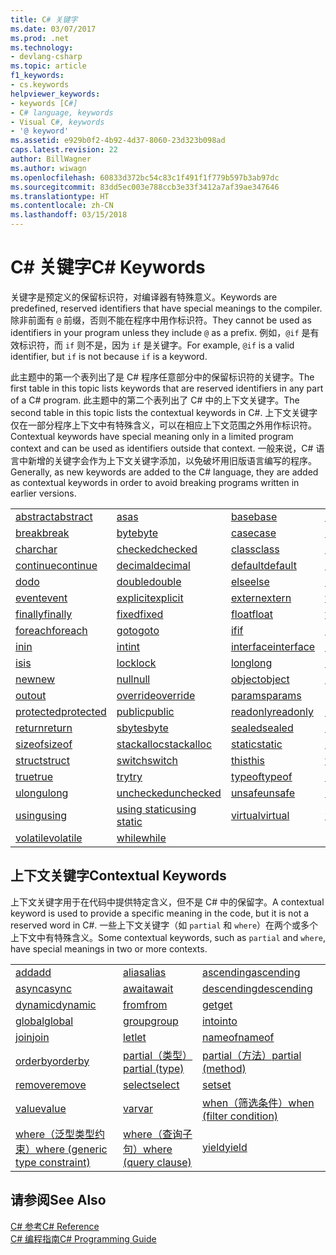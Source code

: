 ```yaml
---
title: C# 关键字
ms.date: 03/07/2017
ms.prod: .net
ms.technology:
- devlang-csharp
ms.topic: article
f1_keywords:
- cs.keywords
helpviewer_keywords:
- keywords [C#]
- C# language, keywords
- Visual C#, keywords
- '@ keyword'
ms.assetid: e929b0f2-4b92-4d37-8060-23d323b098ad
caps.latest.revision: 22
author: BillWagner
ms.author: wiwagn
ms.openlocfilehash: 60833d372bc54c83c1f491f1f779b597b3ab97dc
ms.sourcegitcommit: 83dd5ec003e788ccb3e33f3412a7af39ae347646
ms.translationtype: HT
ms.contentlocale: zh-CN
ms.lasthandoff: 03/15/2018
---
```

# <a name="c-keywords"></a><span data-ttu-id="f496c-102">C# 关键字</span><span class="sxs-lookup"><span data-stu-id="f496c-102">C# Keywords</span></span>
<span data-ttu-id="f496c-103">关键字是预定义的保留标识符，对编译器有特殊意义。</span><span class="sxs-lookup"><span data-stu-id="f496c-103">Keywords are predefined, reserved identifiers that have special meanings to the compiler.</span></span> <span data-ttu-id="f496c-104">除非前面有 `@` 前缀，否则不能在程序中用作标识符。</span><span class="sxs-lookup"><span data-stu-id="f496c-104">They cannot be used as identifiers in your program unless they include `@` as a prefix.</span></span> <span data-ttu-id="f496c-105">例如，`@if` 是有效标识符，而 `if` 则不是，因为 `if` 是关键字。</span><span class="sxs-lookup"><span data-stu-id="f496c-105">For example, `@if` is a valid identifier, but `if` is not because `if` is a keyword.</span></span>  
  
 <span data-ttu-id="f496c-106">此主题中的第一个表列出了是 C# 程序任意部分中的保留标识符的关键字。</span><span class="sxs-lookup"><span data-stu-id="f496c-106">The first table in this topic lists keywords that are reserved identifiers in any part of a C# program.</span></span> <span data-ttu-id="f496c-107">此主题中的第二个表列出了 C# 中的上下文关键字。</span><span class="sxs-lookup"><span data-stu-id="f496c-107">The second table in this topic lists the contextual keywords in C#.</span></span> <span data-ttu-id="f496c-108">上下文关键字仅在一部分程序上下文中有特殊含义，可以在相应上下文范围之外用作标识符。</span><span class="sxs-lookup"><span data-stu-id="f496c-108">Contextual keywords have special meaning only in a limited program context and can be used as identifiers outside that context.</span></span> <span data-ttu-id="f496c-109">一般来说，C# 语言中新增的关键字会作为上下文关键字添加，以免破坏用旧版语言编写的程序。</span><span class="sxs-lookup"><span data-stu-id="f496c-109">Generally, as new keywords are added to the C# language, they are added as contextual keywords in order to avoid breaking programs written in earlier versions.</span></span>  
  
|||||  
|---|---|---|---|  
|[<span data-ttu-id="f496c-110">abstract</span><span class="sxs-lookup"><span data-stu-id="f496c-110">abstract</span></span>](../../../csharp/language-reference/keywords/abstract.md)|[<span data-ttu-id="f496c-111">as</span><span class="sxs-lookup"><span data-stu-id="f496c-111">as</span></span>](../../../csharp/language-reference/keywords/as.md)|[<span data-ttu-id="f496c-112">base</span><span class="sxs-lookup"><span data-stu-id="f496c-112">base</span></span>](../../../csharp/language-reference/keywords/base.md)|[<span data-ttu-id="f496c-113">bool</span><span class="sxs-lookup"><span data-stu-id="f496c-113">bool</span></span>](../../../csharp/language-reference/keywords/bool.md)|  
|[<span data-ttu-id="f496c-114">break</span><span class="sxs-lookup"><span data-stu-id="f496c-114">break</span></span>](../../../csharp/language-reference/keywords/break.md)|[<span data-ttu-id="f496c-115">byte</span><span class="sxs-lookup"><span data-stu-id="f496c-115">byte</span></span>](../../../csharp/language-reference/keywords/byte.md)|[<span data-ttu-id="f496c-116">case</span><span class="sxs-lookup"><span data-stu-id="f496c-116">case</span></span>](../../../csharp/language-reference/keywords/switch.md)|[<span data-ttu-id="f496c-117">catch</span><span class="sxs-lookup"><span data-stu-id="f496c-117">catch</span></span>](../../../csharp/language-reference/keywords/try-catch.md)|  
|[<span data-ttu-id="f496c-118">char</span><span class="sxs-lookup"><span data-stu-id="f496c-118">char</span></span>](../../../csharp/language-reference/keywords/char.md)|[<span data-ttu-id="f496c-119">checked</span><span class="sxs-lookup"><span data-stu-id="f496c-119">checked</span></span>](../../../csharp/language-reference/keywords/checked.md)|[<span data-ttu-id="f496c-120">class</span><span class="sxs-lookup"><span data-stu-id="f496c-120">class</span></span>](../../../csharp/language-reference/keywords/class.md)|[<span data-ttu-id="f496c-121">const</span><span class="sxs-lookup"><span data-stu-id="f496c-121">const</span></span>](../../../csharp/language-reference/keywords/const.md)|  
|[<span data-ttu-id="f496c-122">continue</span><span class="sxs-lookup"><span data-stu-id="f496c-122">continue</span></span>](../../../csharp/language-reference/keywords/continue.md)|[<span data-ttu-id="f496c-123">decimal</span><span class="sxs-lookup"><span data-stu-id="f496c-123">decimal</span></span>](../../../csharp/language-reference/keywords/decimal.md)|[<span data-ttu-id="f496c-124">default</span><span class="sxs-lookup"><span data-stu-id="f496c-124">default</span></span>](../../../csharp/language-reference/keywords/default.md)|[<span data-ttu-id="f496c-125">delegate</span><span class="sxs-lookup"><span data-stu-id="f496c-125">delegate</span></span>](../../../csharp/language-reference/keywords/delegate.md)|  
|[<span data-ttu-id="f496c-126">do</span><span class="sxs-lookup"><span data-stu-id="f496c-126">do</span></span>](../../../csharp/language-reference/keywords/do.md)|[<span data-ttu-id="f496c-127">double</span><span class="sxs-lookup"><span data-stu-id="f496c-127">double</span></span>](../../../csharp/language-reference/keywords/double.md)|[<span data-ttu-id="f496c-128">else</span><span class="sxs-lookup"><span data-stu-id="f496c-128">else</span></span>](../../../csharp/language-reference/keywords/if-else.md)|[<span data-ttu-id="f496c-129">enum</span><span class="sxs-lookup"><span data-stu-id="f496c-129">enum</span></span>](../../../csharp/language-reference/keywords/enum.md)|  
|[<span data-ttu-id="f496c-130">event</span><span class="sxs-lookup"><span data-stu-id="f496c-130">event</span></span>](../../../csharp/language-reference/keywords/event.md)|[<span data-ttu-id="f496c-131">explicit</span><span class="sxs-lookup"><span data-stu-id="f496c-131">explicit</span></span>](../../../csharp/language-reference/keywords/explicit.md)|[<span data-ttu-id="f496c-132">extern</span><span class="sxs-lookup"><span data-stu-id="f496c-132">extern</span></span>](../../../csharp/language-reference/keywords/extern.md)|[<span data-ttu-id="f496c-133">false</span><span class="sxs-lookup"><span data-stu-id="f496c-133">false</span></span>](../../../csharp/language-reference/keywords/false.md)|  
|[<span data-ttu-id="f496c-134">finally</span><span class="sxs-lookup"><span data-stu-id="f496c-134">finally</span></span>](../../../csharp/language-reference/keywords/try-finally.md)|[<span data-ttu-id="f496c-135">fixed</span><span class="sxs-lookup"><span data-stu-id="f496c-135">fixed</span></span>](../../../csharp/language-reference/keywords/fixed-statement.md)|[<span data-ttu-id="f496c-136">float</span><span class="sxs-lookup"><span data-stu-id="f496c-136">float</span></span>](../../../csharp/language-reference/keywords/float.md)|[<span data-ttu-id="f496c-137">for</span><span class="sxs-lookup"><span data-stu-id="f496c-137">for</span></span>](../../../csharp/language-reference/keywords/for.md)|  
|[<span data-ttu-id="f496c-138">foreach</span><span class="sxs-lookup"><span data-stu-id="f496c-138">foreach</span></span>](../../../csharp/language-reference/keywords/foreach-in.md)|[<span data-ttu-id="f496c-139">goto</span><span class="sxs-lookup"><span data-stu-id="f496c-139">goto</span></span>](../../../csharp/language-reference/keywords/goto.md)|[<span data-ttu-id="f496c-140">if</span><span class="sxs-lookup"><span data-stu-id="f496c-140">if</span></span>](../../../csharp/language-reference/keywords/if-else.md)|[<span data-ttu-id="f496c-141">implicit</span><span class="sxs-lookup"><span data-stu-id="f496c-141">implicit</span></span>](../../../csharp/language-reference/keywords/implicit.md)|  
|[<span data-ttu-id="f496c-142">in</span><span class="sxs-lookup"><span data-stu-id="f496c-142">in</span></span>](../../../csharp/language-reference/keywords/in.md)|[<span data-ttu-id="f496c-143">int</span><span class="sxs-lookup"><span data-stu-id="f496c-143">int</span></span>](../../../csharp/language-reference/keywords/int.md)|[<span data-ttu-id="f496c-144">interface</span><span class="sxs-lookup"><span data-stu-id="f496c-144">interface</span></span>](../../../csharp/language-reference/keywords/interface.md)|[<span data-ttu-id="f496c-145">internal</span><span class="sxs-lookup"><span data-stu-id="f496c-145">internal</span></span>](../../../csharp/language-reference/keywords/internal.md)|
|[<span data-ttu-id="f496c-146">is</span><span class="sxs-lookup"><span data-stu-id="f496c-146">is</span></span>](../../../csharp/language-reference/keywords/is.md)|[<span data-ttu-id="f496c-147">lock</span><span class="sxs-lookup"><span data-stu-id="f496c-147">lock</span></span>](../../../csharp/language-reference/keywords/lock-statement.md)|[<span data-ttu-id="f496c-148">long</span><span class="sxs-lookup"><span data-stu-id="f496c-148">long</span></span>](../../../csharp/language-reference/keywords/long.md)|[<span data-ttu-id="f496c-149">namespace</span><span class="sxs-lookup"><span data-stu-id="f496c-149">namespace</span></span>](../../../csharp/language-reference/keywords/namespace.md)|
|[<span data-ttu-id="f496c-150">new</span><span class="sxs-lookup"><span data-stu-id="f496c-150">new</span></span>](../../../csharp/language-reference/keywords/new.md)|[<span data-ttu-id="f496c-151">null</span><span class="sxs-lookup"><span data-stu-id="f496c-151">null</span></span>](../../../csharp/language-reference/keywords/null.md)|[<span data-ttu-id="f496c-152">object</span><span class="sxs-lookup"><span data-stu-id="f496c-152">object</span></span>](../../../csharp/language-reference/keywords/object.md)|[<span data-ttu-id="f496c-153">operator</span><span class="sxs-lookup"><span data-stu-id="f496c-153">operator</span></span>](../../../csharp/language-reference/keywords/operator.md)|
|[<span data-ttu-id="f496c-154">out</span><span class="sxs-lookup"><span data-stu-id="f496c-154">out</span></span>](../../../csharp/language-reference/keywords/out.md)|[<span data-ttu-id="f496c-155">override</span><span class="sxs-lookup"><span data-stu-id="f496c-155">override</span></span>](../../../csharp/language-reference/keywords/override.md)|[<span data-ttu-id="f496c-156">params</span><span class="sxs-lookup"><span data-stu-id="f496c-156">params</span></span>](../../../csharp/language-reference/keywords/params.md)|[<span data-ttu-id="f496c-157">private</span><span class="sxs-lookup"><span data-stu-id="f496c-157">private</span></span>](../../../csharp/language-reference/keywords/private.md)|
|[<span data-ttu-id="f496c-158">protected</span><span class="sxs-lookup"><span data-stu-id="f496c-158">protected</span></span>](../../../csharp/language-reference/keywords/protected.md)|[<span data-ttu-id="f496c-159">public</span><span class="sxs-lookup"><span data-stu-id="f496c-159">public</span></span>](../../../csharp/language-reference/keywords/public.md)|[<span data-ttu-id="f496c-160">readonly</span><span class="sxs-lookup"><span data-stu-id="f496c-160">readonly</span></span>](../../../csharp/language-reference/keywords/readonly.md)|[<span data-ttu-id="f496c-161">ref</span><span class="sxs-lookup"><span data-stu-id="f496c-161">ref</span></span>](../../../csharp/language-reference/keywords/ref.md)|
|[<span data-ttu-id="f496c-162">return</span><span class="sxs-lookup"><span data-stu-id="f496c-162">return</span></span>](../../../csharp/language-reference/keywords/return.md)|[<span data-ttu-id="f496c-163">sbyte</span><span class="sxs-lookup"><span data-stu-id="f496c-163">sbyte</span></span>](../../../csharp/language-reference/keywords/sbyte.md)|[<span data-ttu-id="f496c-164">sealed</span><span class="sxs-lookup"><span data-stu-id="f496c-164">sealed</span></span>](../../../csharp/language-reference/keywords/sealed.md)|[<span data-ttu-id="f496c-165">short</span><span class="sxs-lookup"><span data-stu-id="f496c-165">short</span></span>](../../../csharp/language-reference/keywords/short.md)||
[<span data-ttu-id="f496c-166">sizeof</span><span class="sxs-lookup"><span data-stu-id="f496c-166">sizeof</span></span>](../../../csharp/language-reference/keywords/sizeof.md)|[<span data-ttu-id="f496c-167">stackalloc</span><span class="sxs-lookup"><span data-stu-id="f496c-167">stackalloc</span></span>](../../../csharp/language-reference/keywords/stackalloc.md)|[<span data-ttu-id="f496c-168">static</span><span class="sxs-lookup"><span data-stu-id="f496c-168">static</span></span>](../../../csharp/language-reference/keywords/static.md)|[<span data-ttu-id="f496c-169">string</span><span class="sxs-lookup"><span data-stu-id="f496c-169">string</span></span>](../../../csharp/language-reference/keywords/string.md)|
|[<span data-ttu-id="f496c-170">struct</span><span class="sxs-lookup"><span data-stu-id="f496c-170">struct</span></span>](../../../csharp/language-reference/keywords/struct.md)|[<span data-ttu-id="f496c-171">switch</span><span class="sxs-lookup"><span data-stu-id="f496c-171">switch</span></span>](../../../csharp/language-reference/keywords/switch.md)|[<span data-ttu-id="f496c-172">this</span><span class="sxs-lookup"><span data-stu-id="f496c-172">this</span></span>](../../../csharp/language-reference/keywords/this.md)|[<span data-ttu-id="f496c-173">throw</span><span class="sxs-lookup"><span data-stu-id="f496c-173">throw</span></span>](../../../csharp/language-reference/keywords/throw.md)|
|[<span data-ttu-id="f496c-174">true</span><span class="sxs-lookup"><span data-stu-id="f496c-174">true</span></span>](../../../csharp/language-reference/keywords/true.md)|[<span data-ttu-id="f496c-175">try</span><span class="sxs-lookup"><span data-stu-id="f496c-175">try</span></span>](../../../csharp/language-reference/keywords/try-catch.md)|[<span data-ttu-id="f496c-176">typeof</span><span class="sxs-lookup"><span data-stu-id="f496c-176">typeof</span></span>](../../../csharp/language-reference/keywords/typeof.md)|[<span data-ttu-id="f496c-177">uint</span><span class="sxs-lookup"><span data-stu-id="f496c-177">uint</span></span>](../../../csharp/language-reference/keywords/uint.md)|
|[<span data-ttu-id="f496c-178">ulong</span><span class="sxs-lookup"><span data-stu-id="f496c-178">ulong</span></span>](../../../csharp/language-reference/keywords/ulong.md)|[<span data-ttu-id="f496c-179">unchecked</span><span class="sxs-lookup"><span data-stu-id="f496c-179">unchecked</span></span>](../../../csharp/language-reference/keywords/unchecked.md)|[<span data-ttu-id="f496c-180">unsafe</span><span class="sxs-lookup"><span data-stu-id="f496c-180">unsafe</span></span>](../../../csharp/language-reference/keywords/unsafe.md)|[<span data-ttu-id="f496c-181">ushort</span><span class="sxs-lookup"><span data-stu-id="f496c-181">ushort</span></span>](../../../csharp/language-reference/keywords/ushort.md)|
|[<span data-ttu-id="f496c-182">using</span><span class="sxs-lookup"><span data-stu-id="f496c-182">using</span></span>](../../../csharp/language-reference/keywords/using.md)|[<span data-ttu-id="f496c-183">using static</span><span class="sxs-lookup"><span data-stu-id="f496c-183">using static</span></span>](using-static.md)|[<span data-ttu-id="f496c-184">virtual</span><span class="sxs-lookup"><span data-stu-id="f496c-184">virtual</span></span>](../../../csharp/language-reference/keywords/virtual.md)|[<span data-ttu-id="f496c-185">void</span><span class="sxs-lookup"><span data-stu-id="f496c-185">void</span></span>](../../../csharp/language-reference/keywords/void.md)|
|[<span data-ttu-id="f496c-186">volatile</span><span class="sxs-lookup"><span data-stu-id="f496c-186">volatile</span></span>](../../../csharp/language-reference/keywords/volatile.md)|[<span data-ttu-id="f496c-187">while</span><span class="sxs-lookup"><span data-stu-id="f496c-187">while</span></span>](../../../csharp/language-reference/keywords/while.md)|

## <a name="contextual-keywords"></a><span data-ttu-id="f496c-188">上下文关键字</span><span class="sxs-lookup"><span data-stu-id="f496c-188">Contextual Keywords</span></span>  
 <span data-ttu-id="f496c-189">上下文关键字用于在代码中提供特定含义，但不是 C# 中的保留字。</span><span class="sxs-lookup"><span data-stu-id="f496c-189">A contextual keyword is used to provide a specific meaning in the code, but it is not a reserved word in C#.</span></span> <span data-ttu-id="f496c-190">一些上下文关键字（如 `partial` 和 `where`）在两个或多个上下文中有特殊含义。</span><span class="sxs-lookup"><span data-stu-id="f496c-190">Some contextual keywords, such as `partial` and `where`, have special meanings in two or more contexts.</span></span>  
  
||||  
|---|---|---|  
|[<span data-ttu-id="f496c-191">add</span><span class="sxs-lookup"><span data-stu-id="f496c-191">add</span></span>](../../../csharp/language-reference/keywords/add.md)|[<span data-ttu-id="f496c-192">alias</span><span class="sxs-lookup"><span data-stu-id="f496c-192">alias</span></span>](../../../csharp/language-reference/keywords/extern-alias.md)|[<span data-ttu-id="f496c-193">ascending</span><span class="sxs-lookup"><span data-stu-id="f496c-193">ascending</span></span>](../../../csharp/language-reference/keywords/ascending.md)|  
|[<span data-ttu-id="f496c-194">async</span><span class="sxs-lookup"><span data-stu-id="f496c-194">async</span></span>](../../../csharp/language-reference/keywords/async.md)|[<span data-ttu-id="f496c-195">await</span><span class="sxs-lookup"><span data-stu-id="f496c-195">await</span></span>](../../../csharp/language-reference/keywords/await.md)|[<span data-ttu-id="f496c-196">descending</span><span class="sxs-lookup"><span data-stu-id="f496c-196">descending</span></span>](../../../csharp/language-reference/keywords/descending.md)|  
|[<span data-ttu-id="f496c-197">dynamic</span><span class="sxs-lookup"><span data-stu-id="f496c-197">dynamic</span></span>](../../../csharp/language-reference/keywords/dynamic.md)|[<span data-ttu-id="f496c-198">from</span><span class="sxs-lookup"><span data-stu-id="f496c-198">from</span></span>](../../../csharp/language-reference/keywords/from-clause.md)|[<span data-ttu-id="f496c-199">get</span><span class="sxs-lookup"><span data-stu-id="f496c-199">get</span></span>](../../../csharp/language-reference/keywords/get.md)|  
|[<span data-ttu-id="f496c-200">global</span><span class="sxs-lookup"><span data-stu-id="f496c-200">global</span></span>](../../../csharp/language-reference/keywords/global.md)|[<span data-ttu-id="f496c-201">group</span><span class="sxs-lookup"><span data-stu-id="f496c-201">group</span></span>](../../../csharp/language-reference/keywords/group-clause.md)|[<span data-ttu-id="f496c-202">into</span><span class="sxs-lookup"><span data-stu-id="f496c-202">into</span></span>](../../../csharp/language-reference/keywords/into.md)|  
|[<span data-ttu-id="f496c-203">join</span><span class="sxs-lookup"><span data-stu-id="f496c-203">join</span></span>](../../../csharp/language-reference/keywords/join-clause.md)|[<span data-ttu-id="f496c-204">let</span><span class="sxs-lookup"><span data-stu-id="f496c-204">let</span></span>](../../../csharp/language-reference/keywords/let-clause.md)|[<span data-ttu-id="f496c-205">nameof</span><span class="sxs-lookup"><span data-stu-id="f496c-205">nameof</span></span>](nameof.md)|   
|[<span data-ttu-id="f496c-206">orderby</span><span class="sxs-lookup"><span data-stu-id="f496c-206">orderby</span></span>](../../../csharp/language-reference/keywords/orderby-clause.md)|[<span data-ttu-id="f496c-207">partial（类型）</span><span class="sxs-lookup"><span data-stu-id="f496c-207">partial (type)</span></span>](../../../csharp/language-reference/keywords/partial-type.md)|[<span data-ttu-id="f496c-208">partial（方法）</span><span class="sxs-lookup"><span data-stu-id="f496c-208">partial (method)</span></span>](../../../csharp/language-reference/keywords/partial-method.md)|   
|[<span data-ttu-id="f496c-209">remove</span><span class="sxs-lookup"><span data-stu-id="f496c-209">remove</span></span>](../../../csharp/language-reference/keywords/remove.md)|[<span data-ttu-id="f496c-210">select</span><span class="sxs-lookup"><span data-stu-id="f496c-210">select</span></span>](../../../csharp/language-reference/keywords/select-clause.md)|[<span data-ttu-id="f496c-211">set</span><span class="sxs-lookup"><span data-stu-id="f496c-211">set</span></span>](../../../csharp/language-reference/keywords/set.md)|   
|[<span data-ttu-id="f496c-212">value</span><span class="sxs-lookup"><span data-stu-id="f496c-212">value</span></span>](../../../csharp/language-reference/keywords/value.md)|[<span data-ttu-id="f496c-213">var</span><span class="sxs-lookup"><span data-stu-id="f496c-213">var</span></span>](../../../csharp/language-reference/keywords/var.md)|[<span data-ttu-id="f496c-214">when（筛选条件）</span><span class="sxs-lookup"><span data-stu-id="f496c-214">when (filter condition)</span></span>](when.md)|   
|[<span data-ttu-id="f496c-215">where（泛型类型约束）</span><span class="sxs-lookup"><span data-stu-id="f496c-215">where (generic type constraint)</span></span>](../../../csharp/language-reference/keywords/where-generic-type-constraint.md)|[<span data-ttu-id="f496c-216">where（查询子句）</span><span class="sxs-lookup"><span data-stu-id="f496c-216">where (query clause)</span></span>](../../../csharp/language-reference/keywords/where-clause.md)|[<span data-ttu-id="f496c-217">yield</span><span class="sxs-lookup"><span data-stu-id="f496c-217">yield</span></span>](../../../csharp/language-reference/keywords/yield.md)|  
  
## <a name="see-also"></a><span data-ttu-id="f496c-218">请参阅</span><span class="sxs-lookup"><span data-stu-id="f496c-218">See Also</span></span>  
 [<span data-ttu-id="f496c-219">C# 参考</span><span class="sxs-lookup"><span data-stu-id="f496c-219">C# Reference</span></span>](../../../csharp/language-reference/index.md)  
 [<span data-ttu-id="f496c-220">C# 编程指南</span><span class="sxs-lookup"><span data-stu-id="f496c-220">C# Programming Guide</span></span>](../../../csharp/programming-guide/index.md)
